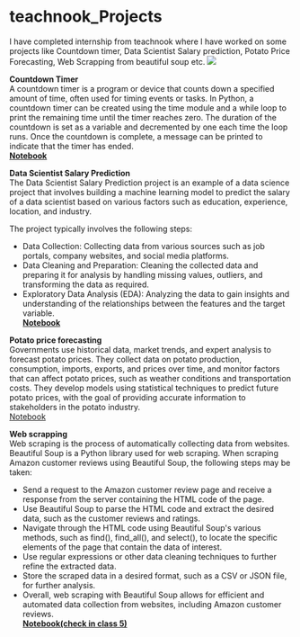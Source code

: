 # teachnook_Projects
I have completed internship from teachnook where I have worked on some projects like Countdown timer, Data Scientist Salary prediction, Potato Price Forecasting, Web Scrapping from beautiful soup etc.
![](https://dimensionless.in/wp-content/uploads/2019/03/data-science-projects-.png)

**Countdown Timer**<br>
A countdown timer is a program or device that counts down a specified amount of time, often used for timing events or tasks. In Python, a countdown timer can be created using the time module and a while loop to print the remaining time until the timer reaches zero. The duration of the countdown is set as a variable and decremented by one each time the loop runs. Once the countdown is complete, a message can be printed to indicate that the timer has ended.<br>
[**Notebook**](https://github.com/khushiyadav2022/teachnook_assignments/blob/1df1a579bd515de4755666aa5e6214f04d92fad3/1.Minor_project.py)

**Data Scientist Salary Prediction**<br>
The Data Scientist Salary Prediction project is an example of a data science project that involves building a machine learning model to predict the salary of a data scientist based on various factors such as education, experience, location, and industry.

The project typically involves the following steps:

- Data Collection: Collecting data from various sources such as job portals, company websites, and social media platforms.<br>
- Data Cleaning and Preparation: Cleaning the collected data and preparing it for analysis by handling missing values, outliers, and transforming the data as required.<br>
- Exploratory Data Analysis (EDA): Analyzing the data to gain insights and understanding of the relationships between the features and the target variable.<br>
[**Notebook**](https://github.com/khushiyadav2022/Teachnook_Projects_detail/blob/11ac31f7a812b9f40d8d5024f89b494cf0bd20db/data-scientist-salary-prediction.ipynb)

**Potato price forecasting**<br>
Governments use historical data, market trends, and expert analysis to forecast potato prices. They collect data on potato production, consumption, imports, exports, and prices over time, and monitor factors that can affect potato prices, such as weather conditions and transportation costs. They develop models using statistical techniques to predict future potato prices, with the goal of providing accurate information to stakeholders in the potato industry.<br>
[Notebook](https://github.com/khushiyadav2022/Teachnook_Projects_detail/blob/5b8c9222de01a6fdbf19d1294967cef6bbe4fd64/DS2.ipynb)

**Web scrapping**<br>
Web scraping is the process of automatically collecting data from websites. Beautiful Soup is a Python library used for web scraping. When scraping Amazon customer reviews using Beautiful Soup, the following steps may be taken:<br>
- Send a request to the Amazon customer review page and receive a response from the server containing the HTML code of the page.
- Use Beautiful Soup to parse the HTML code and extract the desired data, such as the customer reviews and ratings.
- Navigate through the HTML code using Beautiful Soup's various methods, such as find(), find_all(), and select(), to locate the specific elements of the page that contain the data of interest.
- Use regular expressions or other data cleaning techniques to further refine the extracted data.
- Store the scraped data in a desired format, such as a CSV or JSON file, for further analysis.
- Overall, web scraping with Beautiful Soup allows for efficient and automated data collection from websites, including Amazon customer reviews.<br>
[**Notebook(check in class 5)**](https://github.com/khushiyadav2022/teachnook_assignments/blob/1df1a579bd515de4755666aa5e6214f04d92fad3/machinelearning_teachnooklive.ipynb)



